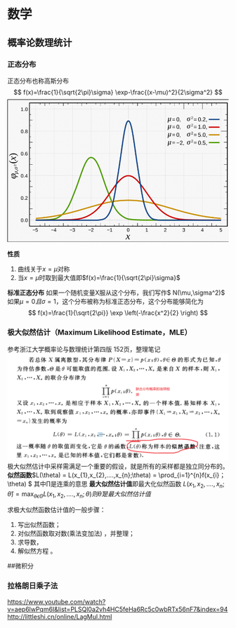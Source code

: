 # 数学

## 概率论数理统计

### 正态分布
正态分布也称高斯分布
$$
f(x)=\frac{1}{\sqrt{2\pi}\sigma} \exp-\frac{(x-\mu)^2}{2\sigma^2}
$$
![](imgs/正态分布.png)

**性质**
1. 曲线关于$x=\mu$对称
2. 当$x=\mu$时取到最大值即$f(x)=\frac{1}{\sqrt{2\pi}\sigma}$

**标准正态分布**
如果一个随机变量X服从这个分布，我们写作$  N(\mu,\sigma^2)$ 如果$\mu =0且\sigma =1$，这个分布被称为标准正态分布，这个分布能够简化为
$$
f(x)=\frac{1}{\sqrt{2\pi}} \exp \left(-\frac{x^2}{2} \right)
$$

### 极大似然估计（Maximum Likelihood Estimate，MLE）
参考浙江大学概率论与数理统计第四版 152页，整理笔记
![](imgs/mle-1.png)
极大似然估计中采样需满足一个重要的假设，就是所有的采样都是独立同分布的。
**似然函数**$L(\theta) = L(x_{1},x_{2},....,x_{n};\theta) = \prod_{i=1}^{n}f(x_{i}；\theta) $ 其中$\prod$是连乘的意思
**最大似然估计值**即最大化似然函数 $L(x_{1},x_{2},....,x_{n};\hat{\theta}) = \max_{\theta\epsilon\Theta}L(x_{1},x_{2},....,x_{n};\theta) 则\hat{\theta}是最大似然估计值$

求极大似然函数估计值的一般步骤：
1. 写出似然函数；
2. 对似然函数取对数(乘法变加法) ，并整理；
3. 求导数，
4. 解似然方程 。


##微积分
### 拉格朗日乘子法
https://www.youtube.com/watch?v=aep6lwPqm6I&list=PLSQl0a2vh4HC5feHa6Rc5c0wbRTx56nF7&index=94
http://littleshi.cn/online/LagMul.html
